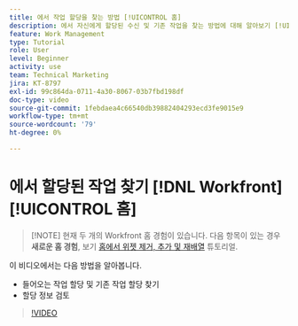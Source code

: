 ```yaml
---
title: 에서 작업 할당을 찾는 방법 [!UICONTROL 홈]
description: 에서 자신에게 할당된 수신 및 기존 작업을 찾는 방법에 대해 알아보기 [!UICONTROL  ]. 그런 다음 할당 정보를 검토합니다.
feature: Work Management
type: Tutorial
role: User
level: Beginner
activity: use
team: Technical Marketing
jira: KT-8797
exl-id: 99c864da-0711-4a30-8067-03b7fbd198df
doc-type: video
source-git-commit: 1febdaea4c66540db39882404293ecd3fe9015e9
workflow-type: tm+mt
source-wordcount: '79'
ht-degree: 0%

---
```


# 에서 할당된 작업 찾기 [!DNL Workfront] [!UICONTROL 홈]


>[!NOTE] 현재 두 개의 Workfront 홈 경험이 있습니다. 다음 항목이 있는 경우 <b>새로운 홈 경험</b>, 보기 [홈에서 위젯 제거, 추가 및 재배열](https://experienceleague.adobe.com/docs/workfront-learn/tutorials-workfront/home/remove-add-and-rearrange-widgets.html?lang=en) 튜토리얼.


이 비디오에서는 다음 방법을 알아봅니다.

* 들어오는 작업 할당 및 기존 작업 할당 찾기
* 할당 정보 검토

>[!VIDEO](https://video.tv.adobe.com/v/335098/?quality=12&learn=on)
